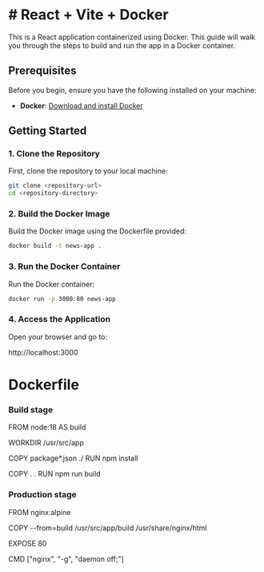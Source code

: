 # # React + Vite + Docker

This is a React application containerized using Docker. This guide will walk you through the steps to build and run the app in a Docker container.

## Prerequisites

Before you begin, ensure you have the following installed on your machine:

- **Docker**: [Download and install Docker](https://www.docker.com/get-started)

## Getting Started

### 1. Clone the Repository

First, clone the repository to your local machine:

```bash
git clone <repository-url>
cd <repository-directory>
```

### 2. Build the Docker Image

Build the Docker image using the Dockerfile provided:

```bash
docker build -t news-app .
```

### 3. Run the Docker Container

Run the Docker container:

```bash
docker run -p 3000:80 news-app
```

### 4. Access the Application

Open your browser and go to:

http://localhost:3000

# Dockerfile

### Build stage

FROM node:18 AS build

WORKDIR /usr/src/app

COPY package\*.json ./
RUN npm install

COPY . .
RUN npm run build

### Production stage

FROM nginx:alpine

COPY --from=build /usr/src/app/build /usr/share/nginx/html

EXPOSE 80

CMD ["nginx", "-g", "daemon off;"]
